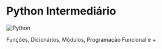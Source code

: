 # Python Intermediário

![Python](https://img.shields.io/badge/Python-3776AB?style=for-the-badge&logo=python&logoColor=white)

Funções, Dicionários, Módulos, Programação Funcional e +
